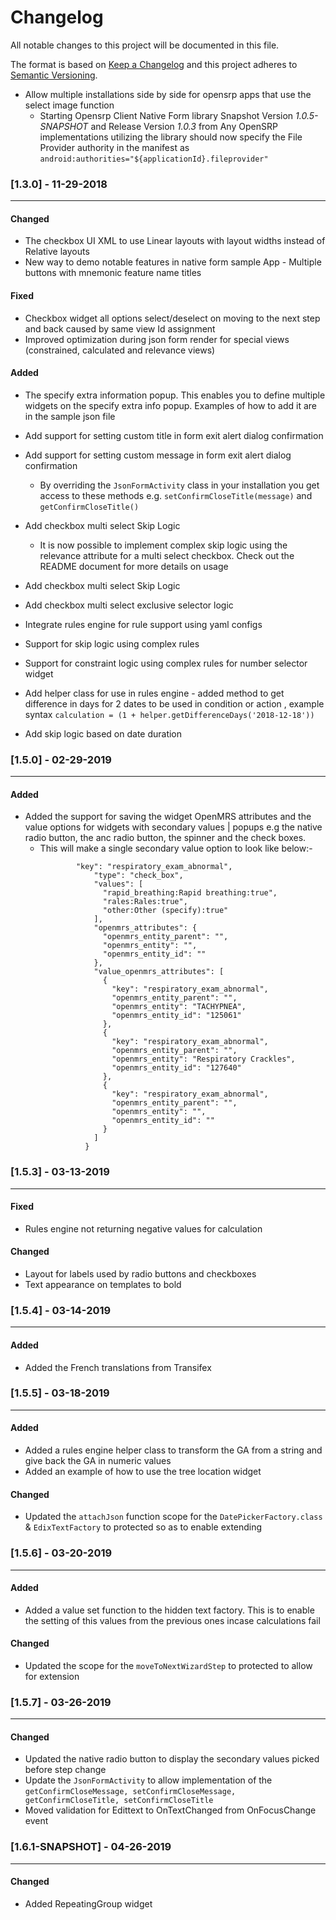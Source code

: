# Changelog
All notable changes to this project will be documented in this file.

The format is based on [Keep a Changelog](http://keepachangelog.com/en/1.0.0/)
and this project adheres to [Semantic Versioning](http://semver.org/spec/v2.0.0.html).

- Allow multiple installations side by side for opensrp apps that use the select image function
    - Starting Opensrp Client Native Form library Snapshot Version *1.0.5-SNAPSHOT* and Release Version *1.0.3* from Any OpenSRP implementations utilizing the library should now specify the File Provider authority in the manifest as
     `android:authorities="${applicationId}.fileprovider"`
     
     
### [1.3.0] - 11-29-2018
--------------------
#### Changed
- The checkbox UI XML to use Linear layouts with layout widths instead of Relative layouts
- New way to demo notable features in native form sample App - Multiple buttons with mnemonic feature name titles

#### Fixed
- Checkbox widget all options select/deselect on moving to the next step and back caused by same view Id assignment
- Improved optimization during json form render for special views (constrained, calculated and relevance views)

#### Added
- The specify extra information popup. This enables you to define multiple widgets on the specify extra info popup. Examples of how to add it are in the sample json file
- Add support for setting custom title in form exit alert dialog confirmation
- Add support for setting custom message in form exit alert dialog confirmation
    - By overriding the `JsonFormActivity` class in your installation you get access to these methods e.g. `setConfirmCloseTitle(message)` and `getConfirmCloseTitle()`
 
- Add checkbox multi select Skip Logic
    - It is now possible to implement complex skip logic using the relevance attribute for a multi select checkbox. Check out the README document for more details on usage

- Add checkbox multi select Skip Logic
- Add checkbox multi select exclusive selector logic 
- Integrate rules engine for rule support using yaml configs
- Support for skip logic using complex rules 
- Support for constraint logic using complex rules for number selector widget
- Add helper class for use in rules engine - added method to get difference in days for 2 dates to be used in condition or action , example syntax `calculation = (1 + helper.getDifferenceDays('2018-12-18'))` 
- Add skip logic based on date duration

### [1.5.0] - 02-29-2019
--------------------
#### Added
- Added the support for saving the widget OpenMRS attributes and the value options for widgets with secondary values | popups e.g the native radio button, the anc radio button, the spinner and the check boxes.
  - This will make a single secondary value option to look like below:-
    ```json{
            "key": "respiratory_exam_abnormal",
                "type": "check_box",
                "values": [
                  "rapid_breathing:Rapid breathing:true",
                  "rales:Rales:true",
                  "other:Other (specify):true"
                ],
                "openmrs_attributes": {
                  "openmrs_entity_parent": "",
                  "openmrs_entity": "",
                  "openmrs_entity_id": ""
                },
                "value_openmrs_attributes": [
                  {
                    "key": "respiratory_exam_abnormal",
                    "openmrs_entity_parent": "",
                    "openmrs_entity": "TACHYPNEA",
                    "openmrs_entity_id": "125061"
                  },
                  {
                    "key": "respiratory_exam_abnormal",
                    "openmrs_entity_parent": "",
                    "openmrs_entity": "Respiratory Crackles",
                    "openmrs_entity_id": "127640"
                  },
                  {
                    "key": "respiratory_exam_abnormal",
                    "openmrs_entity_parent": "",
                    "openmrs_entity": "",
                    "openmrs_entity_id": ""
                  }
                ]
              }

### [1.5.3] - 03-13-2019
--------------------
#### Fixed
- Rules engine not returning negative values for calculation

#### Changed 
- Layout for labels used by radio buttons and checkboxes
- Text appearance on templates to bold

### [1.5.4] - 03-14-2019
--------------------
#### Added
- Added the French translations from Transifex 

### [1.5.5] - 03-18-2019
--------------------
#### Added
- Added a rules engine helper class to transform the GA from a string and give back the GA in numeric values
- Added an example of how to use the tree location widget

#### Changed
- Updated the `attachJson` function scope for the `DatePickerFactory.class` & `EdixTextFactory` to protected so as to enable extending

### [1.5.6] - 03-20-2019
--------------------
#### Added
- Added a value set function to the hidden text factory. This is to enable the setting of this values from the previous ones incase calculations fail

#### Changed
- Updated the scope for the `moveToNextWizardStep` to protected to allow for extension

### [1.5.7] - 03-26-2019
--------------------
#### Changed
- Updated the native radio button to display the secondary values picked before step change
- Update the `JsonFormActivity` to allow implementation of the `getConfirmCloseMessage, setConfirmCloseMessage, getConfirmCloseTitle, setConfirmCloseTitle`
- Moved validation for Edittext to OnTextChanged from OnFocusChange event

### [1.6.1-SNAPSHOT] - 04-26-2019
--------------------
#### Changed
- Added RepeatingGroup widget
